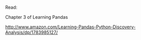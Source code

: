 Read:

Chapter 3 of Learning Pandas

http://www.amazon.com/Learning-Pandas-Python-Discovery-Analysis/dp/1783985127/